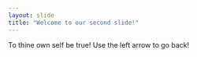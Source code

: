 ```yaml
---
layout: slide
title: "Welcome to our second slide!"
---
```

To thine own self be true!
Use the left arrow to go back!
